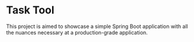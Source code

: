 # Task Tool

This project is aimed to showcase a simple Spring Boot application with all the nuances necessary at a production-grade application.